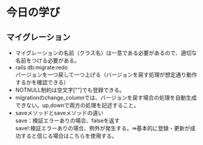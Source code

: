 # 今日の学び
## マイグレーション
- マイグレーションの名前（クラス名）は一意である必要があるので、適切な名前をつける必要がある。
- rails db:migrate:redo\
バージョンを一つ戻して一つ上げる（バージョンを戻す処理が想定通り動作するかを確認できる）
- NOTNULL制約は空文字[""]でも登録できる。
- migrationのchange_columnでは、バージョンを戻す場合の処理を自動生成できない。up,downで両方の処理を記述すること。
- saveメソッドとsaveメソッドの違い\
save：検証エラーありの場合、falseを返す\
save!:検証エラーありの場合、例外が発生する。⇛基本的に登録・更新が成功すると信じる場合はこちらを使用する。
